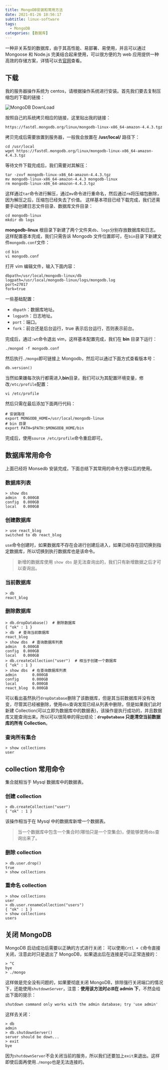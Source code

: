 ```yaml
---
title: MongoDB安装和常用方法
date: 2021-01-26 18:56:17
subtitle: linux-software
tags:
  - MongoDB
categories: [数据库]
---
```

一种非关系型的数据库，由于其高性能、易部署、易使用，并且可以通过 Mongoose 和 Node.js 完美结合起来使用，可以很方便的为 web 应用提供一种高效的存储方案，详情可以去[官网](https://www.mongodb.com/)查看。

<!-- more -->

## 下载
我的服务器操作系统为 centos，请根据操作系统进行安装。首先我们要去复制压缩包的下载的链接：

![MongoDB DownLoad](https://img.bipch.cn/2021/02/03/36e0894477c7d.png)

按照自己的系统拷贝相应的链接，这里贴出我的链接：
```
https://fastdl.mongodb.org/linux/mongodb-linux-x86_64-amazon-4.4.3.tgz
```
拷贝完成后需要放置到服务器，一般我会放置在 **/usr/local/** 路径下：
```
cd /usr/local
wget https://fastdl.mongodb.org/linux/mongodb-linux-x86_64-amazon-4.4.3.tgz
```
等待文件下载完成后，我们需要对其解压：
```
tar -zxvf mongodb-linux-x86_64-amazon-4.4.3.tgz
mv mongodb-linux-x86_64-amazon-4.4.3 mongodb-linux
rm mongodb-linux-x86_64-amazon-4.4.3.tgz
```
这样通过`tar`命令进行解压，通过`mv`命令进行重命名，然后通过`rm`将压缩包删除，因为解压之后，压缩包已经失去了价值。
这样基本项目已经下载完成，我们还需要手动创建日志文件目录、数据库文件目录：
```
cd mongodb-linux
mkdir db logs
```
**mongodb-linux** 根目录下新建了两个文件夹`db`、`logs`分别存放数据库和日志。
这样配置基本完成，我们只需告诉 Mongodb 文件位置即可，在`bin`目录下新建文件`mongodb.conf`文件：
```
cd bin
vi mongodb.conf
```
打开 vim 编辑文件，输入下面内容：
```
dbpath=/usr/local/mongodb-linux/db
logpath=/usr/local/mongodb-linux/logs/mongodb.log
port=27017
fork=true
```
一些基础配置：

- `dbpath`：数据库地址。
- `logpath`：日志地址。
- `port`：端口。
- `fork`：前台还是后台运行，true 表示后台运行，否则表示前台。

完成后，通过`:wt`命令退出 vim，这样基本配置完成，我们在 **bin** 目录下运行：
```
./mongod -f mongodb.conf
```
然后执行`./mongo`即可链接上 Mongodb，然后可以通过下面方式查看版本号：
```
db.version()
```
当然如果嫌每次执行都需进入**bin**目录，我们可以为其配置环境变量，修改`/etc/profile`配置：
```
vi /etc/profile
```
然后只需在最后添加下面两行代码：
```
# 安装路径
export MONGODB_HOME=/usr/local/mongodb-linux
# bin 目录
export PATH=$PATH:$MONGODB_HOME/bin
```
完成后，使用`source /etc/profile`命令重启即可。

## 数据库常用命令
上面已经将 Monsedb 安装完成，下面总结下其常用的命令方便以后的使用。
### 数据库列表
```
> show dbs
admin   0.000GB
config  0.000GB
local   0.000GB
```
### 创建数据库
```
> use react_blog
switched to db react_blog
```
`use`命令创建时，如果数据库不存在会进行创建后进入，如果已经存在回切换到指定数据库，所以切换到执行数据库也是该命令。

> 新增的数据库使用 `show dbs` 是无法查询出的，我们只有新增数据之后才可以查询出。

### 当前数据库
```
> db
react_blog
```
### 删除数据库
```
> db.dropDatabase()  # 删除数据库
{ "ok" : 1 }
> db  # 查询当前数据库
react_blog
> show dbs  # 查询数据库列表
admin   0.000GB
config  0.000GB
local   0.000GB
> db.createCollection("user")  # 相当于创建一个数据库
{ "ok" : 1 }
> show dbs  # 在查询数据库列表
admin       0.000GB
config      0.000GB
local       0.000GB
react_blog  0.000GB
```
可以看出虽然执行`dropDatabase`删除了该数据库，但是其当前数据库并没有改变，尽管其已经被删除，使用`dbs`查询发现已经从列表中删除，但是如果我们此时新建 Collection(可以立即为数据库中的数据表)，该操作是执行成功的，并且数据库又能查询出来。所以可以很简单的得出结论：**`dropDatabase` 只是清空当前数据库的所有 Collection**。
### 查询所有集合
```
> show collections
user
```

## collection 常用命令
集合就相当于 Mysql 数据库中的数据表。
### 创建 collection
```
> db.createCollection("user")
{ "ok" : 1 }
```
该操作相当于在 Mysql 中的数据库新增一个数据表。
> 当一个数据库中包含一个集合时(哪怕只是一个空集合)，便能够使用`dbs`查询出来了。

### 删除 collection
```
> db.user.drop()
true
> show collections
```
### 重命名 collection
```
> show collections
user
> db.user.renameCollection("users")
{ "ok" : 1 }
> show collections
users
```
## 关闭 MongoDB
MongoDB 启动成功后需要以正确的方式进行关闭：
可以使用`Crtl + C`命令直接关闭，注意此时只是退出了 MongoDB，如果退出后在连接是可以正常连接的：
```
> ^C
bye
> ./mongo
```
这样做是完全没有问题的，如果要彻底关闭 MongoDB，排除强行关闭端口的情况下，还能使用`shutdownServer`，注意：**使用该方法时`必须`在 admin 下**，不然会给出下面的提示：
```
shutdown command only works with the admin database; try 'use admin'
```
这样去关闭：
```
> db
admin
> db.shutdownServer()
server should be down...
> exit
bye
```
因为`shutdownServer`不会关闭当前的服务，所以我们还要加上`exit`来退出。这样即使后面再使用`./mongo`也是无法连接的。
